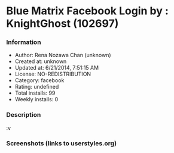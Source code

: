 # Blue Matrix Facebook Login by : KnightGhost (102697)

### Information
- Author: Rena Nozawa Chan (unknown)
- Created at: unknown
- Updated at: 6/21/2014, 7:51:15 AM
- License: NO-REDISTRIBUTION
- Category: facebook
- Rating: undefined
- Total installs: 99
- Weekly installs: 0


### Description
:v


### Screenshots (links to userstyles.org)



